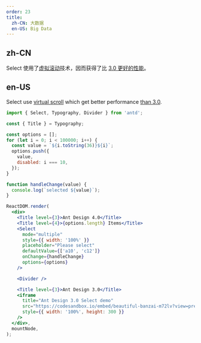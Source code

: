 ```yaml
---
order: 23
title:
  zh-CN: 大数据
  en-US: Big Data
---
```


## zh-CN

Select 使用了[虚拟滚动](https://github.com/react-component/virtual-list)技术，因而获得了比 [3.0 更好的性能](https://codesandbox.io/s/beautiful-banzai-m72lv)。

## en-US

Select use [virtual scroll](https://github.com/react-component/virtual-list) which get better performance [than 3.0](https://codesandbox.io/s/beautiful-banzai-m72lv).

```jsx
import { Select, Typography, Divider } from 'antd';

const { Title } = Typography;

const options = [];
for (let i = 0; i < 100000; i++) {
  const value = `${i.toString(36)}${i}`;
  options.push({
    value,
    disabled: i === 10,
  });
}

function handleChange(value) {
  console.log(`selected ${value}`);
}

ReactDOM.render(
  <div>
    <Title level={3}>Ant Design 4.0</Title>
    <Title level={4}>{options.length} Items</Title>
    <Select
      mode="multiple"
      style={{ width: '100%' }}
      placeholder="Please select"
      defaultValue={['a10', 'c12']}
      onChange={handleChange}
      options={options}
    />

    <Divider />

    <Title level={3}>Ant Design 3.0</Title>
    <iframe
      title="Ant Design 3.0 Select demo"
      src="https://codesandbox.io/embed/beautiful-banzai-m72lv?view=preview"
      style={{ width: '100%', height: 300 }}
    />
  </div>,
  mountNode,
);
```
